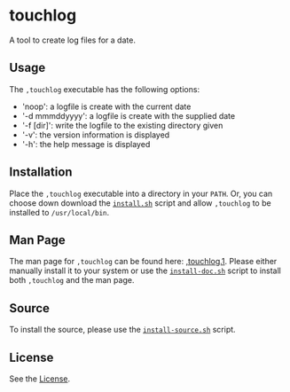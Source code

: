 # touchlog

A tool to create log files for a date.

## Usage

The `,touchlog` executable has the following options:

- 'noop': a logfile is create with the current date
- '-d mmmddyyyy': a logfile is create with the supplied date
- '-f [dir]': write the logfile to the existing directory given
- '-v': the version information is displayed
- '-h': the help message is displayed

## Installation

Place the `,touchlog` executable into a directory in your `PATH`. Or, you can choose down download the [`install.sh`](./src/install.sh) script and allow `,touchlog` to be installed to `/usr/local/bin`.

## Man Page

The man page for `,touchlog` can be found here: [,touchlog.1](,touchlog.1.html). Please either manually install it to your system or use the [`install-doc.sh`](./src/install-doc.sh) script to install both `,touchlog` and the man page.

## Source

To install the source, please use the [`install-source.sh`](./src/install-source.sh) script.

## License

See the [License](LICENSE).
